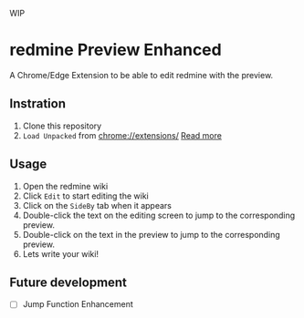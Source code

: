 WIP

# redmine Preview Enhanced

A Chrome/Edge Extension to be able to edit redmine with the preview.

## Instration

1. Clone this repository
2. `Load Unpacked` from [chrome://extensions/](chrome://extensions/)
[Read more](https://knowledge.workspace.google.com/kb/load-unpacked-extensions-000005962)

## Usage

1. Open the redmine wiki
2. Click `Edit` to start editing the wiki
3. Click on the `SideBy` tab when it appears
4. Double-click the text on the editing screen to jump to the corresponding preview.
5. Double-click on the text in the preview to jump to the corresponding preview.
6. Lets write your wiki!

## Future development
- [ ] Jump Function Enhancement
